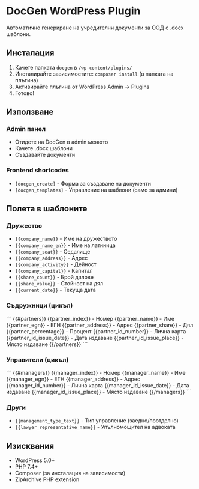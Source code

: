 # DocGen WordPress Plugin

Автоматично генериране на учредителни документи за ООД с .docx шаблони.

## Инсталация

1. Качете папката `docgen` в `/wp-content/plugins/`
2. Инсталирайте зависимостите: `composer install` (в папката на плъгина)
3. Активирайте плъгина от WordPress Admin -> Plugins
4. Готово!

## Използване

### Admin панел
- Отидете на DocGen в admin менюто
- Качете .docx шаблони
- Създавайте документи

### Frontend shortcodes
- `[docgen_create]` - Форма за създаване на документи
- `[docgen_templates]` - Управление на шаблони (само за админи)

## Полета в шаблоните

### Дружество
- `{{company_name}}` - Име на дружеството
- `{{company_name_en}}` - Име на латиница
- `{{company_seat}}` - Седалище
- `{{company_address}}` - Адрес
- `{{company_activity}}` - Дейност
- `{{company_capital}}` - Капитал
- `{{share_count}}` - Брой дялове
- `{{share_value}}` - Стойност на дял
- `{{current_date}}` - Текуща дата

### Съдружници (цикъл)
\`\`\`
{{#partners}}
{{partner_index}} - Номер
{{partner_name}} - Име
{{partner_egn}} - ЕГН
{{partner_address}} - Адрес
{{partner_share}} - Дял
{{partner_percentage}} - Процент
{{partner_id_number}} - Лична карта
{{partner_id_issue_date}} - Дата издаване
{{partner_id_issue_place}} - Място издаване
{{/partners}}
\`\`\`

### Управители (цикъл)
\`\`\`
{{#managers}}
{{manager_index}} - Номер
{{manager_name}} - Име
{{manager_egn}} - ЕГН
{{manager_address}} - Адрес
{{manager_id_number}} - Лична карта
{{manager_id_issue_date}} - Дата издаване
{{manager_id_issue_place}} - Място издаване
{{/managers}}
\`\`\`

### Други
- `{{management_type_text}}` - Тип управление (заедно/поотделно)
- `{{lawyer_representative_name}}` - Упълномощител на адвоката

## Изисквания

- WordPress 5.0+
- PHP 7.4+
- Composer (за инсталация на зависимости)
- ZipArchive PHP extension
